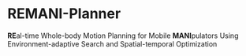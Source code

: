# REMANI-Planner

**RE**al-time Whole-body Motion Planning for Mobile **MANI**pulators Using Environment-adaptive Search and Spatial-temporal Optimization